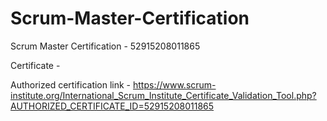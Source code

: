 # Scrum-Master-Certification
Scrum Master Certification - 52915208011865 

Certificate - 

Authorized certification link - https://www.scrum-institute.org/International_Scrum_Institute_Certificate_Validation_Tool.php?AUTHORIZED_CERTIFICATE_ID=52915208011865 
